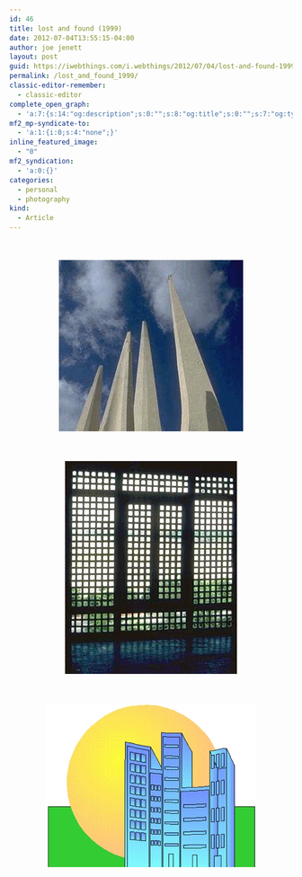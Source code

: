 ```yaml
---
id: 46
title: lost and found (1999)
date: 2012-07-04T13:55:15-04:00
author: joe jenett
layout: post
guid: https://iwebthings.com/i.webthings/2012/07/04/lost-and-found-1999/
permalink: /lost_and_found_1999/
classic-editor-remember:
  - classic-editor
complete_open_graph:
  - 'a:7:{s:14:"og:description";s:0:"";s:8:"og:title";s:0:"";s:7:"og:type";s:0:"";s:12:"twitter:card";s:7:"summary";s:15:"twitter:creator";s:0:"";s:19:"twitter:description";s:0:"";s:8:"og:image";s:0:"";}'
mf2_mp-syndicate-to:
  - 'a:1:{i:0;s:4:"none";}'
inline_featured_image:
  - "0"
mf2_syndication:
  - 'a:0:{}'
categories:
  - personal
  - photography
kind:
  - Article
---
```

<p style="text-align: center;">
  <img style="border: none; margin-top: 36px;" src="/images/reach.jpg" alt="reach" />
</p>

<p style="text-align: center;">
  <img style="border: none; margin-top: 36px;" src="/images/060799.jpg" alt="060799" />
</p>

<p style="text-align: center;">
  <img style="border: none; margin-top: 36px;" src="/images/041399.jpg" alt="041399" />
</p>